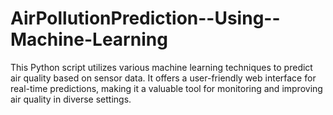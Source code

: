 # AirPollutionPrediction--Using--Machine-Learning
This Python script utilizes various machine learning techniques to predict air quality based on sensor data. It offers a user-friendly web interface for real-time predictions, making it a valuable tool for monitoring and improving air quality in diverse settings.
